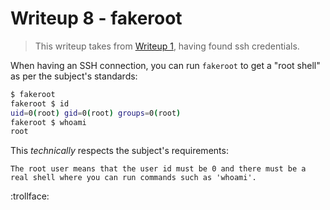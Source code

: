# Writeup 8 - fakeroot

> This writeup takes from [Writeup 1](../writeup1/README.md), having found ssh credentials.

When having an SSH connection, you can run `fakeroot` to get a "root shell" as per the subject's standards:

```bash
$ fakeroot
fakeroot $ id
uid=0(root) gid=0(root) groups=0(root)
fakeroot $ whoami
root
```

This *technically* respects the subject's requirements:
```
The root user means that the user id must be 0 and there must be a
real shell where you can run commands such as 'whoami'.
```

:trollface:
